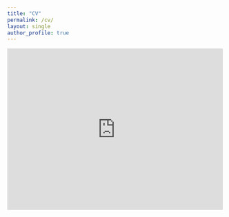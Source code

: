 ```yaml
---
title: "CV"
permalink: /cv/
layout: single
author_profile: true
---
```


<embed src="https://drive.google.com/file/d/1-VDXZvvGsnNbXyewkOLjW9lNnrQxw6KP/preview" width="500" height="375" type="application/pdf">